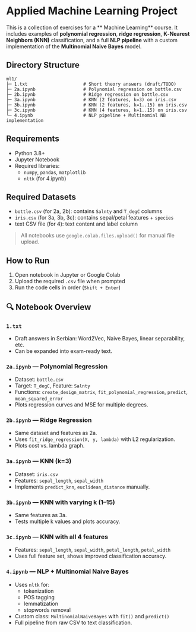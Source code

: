 # Applied Machine Learning Project

This is a collection of exercises for a ** Machine Learning** course. It includes examples of **polynomial regression**, **ridge regression**, **K‑Nearest Neighbors (KNN)** classification, and a full **NLP pipeline** with a custom implementation of the **Multinomial Naive Bayes** model.

## Directory Structure

```
ml1/
├─ 1.txt                     # Short theory answers (draft/TODO)
├─ 2a.ipynb                  # Polynomial regression on bottle.csv
├─ 2b.ipynb                  # Ridge regression on bottle.csv
├─ 3a.ipynb                  # KNN (2 features, k=3) on iris.csv
├─ 3b.ipynb                  # KNN (2 features, k=1..15) on iris.csv
├─ 3c.ipynb                  # KNN (4 features, k=1..15) on iris.csv
└─ 4.ipynb                   # NLP pipeline + Multinomial NB implementation
```

## Requirements

- Python 3.8+
- Jupyter Notebook
- Required libraries:
  - `numpy`, `pandas`, `matplotlib`
  - `nltk` (for 4.ipynb)

## Required Datasets

- `bottle.csv` (for 2a, 2b): contains `Salnty` and `T_degC` columns
- `iris.csv` (for 3a, 3b, 3c): contains sepal/petal features + `species`
- text CSV file (for 4): text content and label column

> All notebooks use `google.colab.files.upload()` for manual file upload.

## How to Run

1. Open notebook in Jupyter or Google Colab
2. Upload the required `.csv` file when prompted
3. Run the code cells in order (`Shift + Enter`)

## 🔍 Notebook Overview

### `1.txt`
- Draft answers in Serbian: Word2Vec, Naive Bayes, linear separability, etc.
- Can be expanded into exam-ready text.

### `2a.ipynb` — Polynomial Regression
- Dataset: `bottle.csv`
- Target: `T_degC`, Feature: `Salnty`
- Functions: `create_design_matrix`, `fit_polynomial_regression`, `predict`, `mean_squared_error`
- Plots regression curves and MSE for multiple degrees.

### `2b.ipynb` — Ridge Regression
- Same dataset and features as 2a.
- Uses `fit_ridge_regression(X, y, lambda)` with L2 regularization.
- Plots cost vs. lambda graph.

### `3a.ipynb` — KNN (k=3)
- Dataset: `iris.csv`
- Features: `sepal_length`, `sepal_width`
- Implements `predict_knn`, `euclidean_distance` manually.

### `3b.ipynb` — KNN with varying k (1–15)
- Same features as 3a.
- Tests multiple k values and plots accuracy.

### `3c.ipynb` — KNN with all 4 features
- Features: `sepal_length`, `sepal_width`, `petal_length`, `petal_width`
- Uses full feature set, shows improved classification accuracy.

### `4.ipynb` — NLP + Multinomial Naive Bayes
- Uses `nltk` for:
  - tokenization
  - POS tagging
  - lemmatization
  - stopwords removal
- Custom class: `MultinomialNaiveBayes` with `fit()` and `predict()`
- Full pipeline from raw CSV to text classification.
